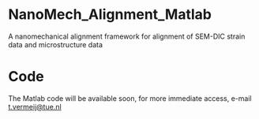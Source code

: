 # NanoMech_Alignment_Matlab
A nanomechanical alignment framework for alignment of SEM-DIC strain data and microstructure data

# Code
The Matlab code will be available soon, for more immediate access, e-mail t.vermeij@tue.nl
